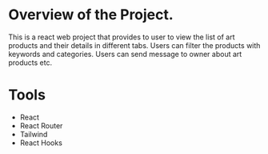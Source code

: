 # Overview of the Project.

This is a react web project that provides to user to view the list of art products and their details in different tabs. Users can filter the products with keywords and categories. Users can send message to owner about art products etc.

# Tools

- React
- React Router 
- Tailwind
- React Hooks



